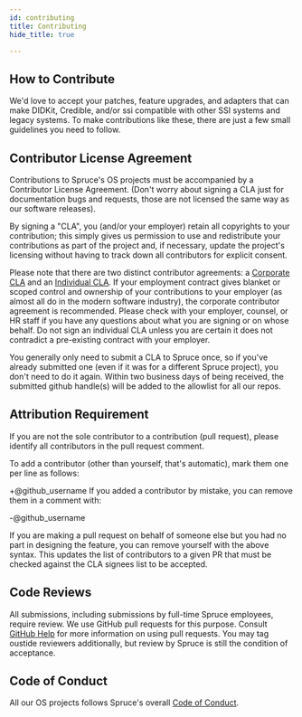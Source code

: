 ```yaml
---
id: contributing
title: Contributing
hide_title: true

---
```


## How to Contribute

We'd love to accept your patches, feature upgrades, and adapters that can make
DIDKit, Credible, and/or ssi compatible with other SSI systems and legacy
systems. To make contributions like these, there are just a few small guidelines
you need to follow.

## Contributor License Agreement

Contributions to Spruce's OS projects must be accompanied by a Contributor
License Agreement. (Don't worry about signing a CLA just for documentation bugs and
requests, those are not licensed the same way as our software releases).

By signing a "CLA", you (and/or your employer) retain all copyrights to your
contribution; this simply gives us permission to use and redistribute your
contributions as part of the project and, if necessary, update the project's
licensing without having to track down all contributors for explicit consent. 

Please note that there are two distinct contributor agreements: a [Corporate
CLA][] and an [Individual CLA][]. If your employment contract gives blanket or
scoped control and ownership of your contributions to your employer (as almost
all do in the modern software industry), the corporate contributor agreement is
recommended. Please check with your employer, counsel, or HR staff if you
have any questions about what you are signing or on whose behalf. Do not sign an
individual CLA unless you are certain it does not contradict a pre-existing
contract with your employer.

You generally only need to submit a CLA to Spruce once, so if you've already
submitted one (even if it was for a different Spruce project), you don't need to
do it again. Within two business days of being received, the submitted github
handle(s) will be added to the allowlist for all our repos.

## Attribution Requirement

If you are not the sole contributor to a contribution (pull request), please
identify all contributors in the pull request comment.

To add a contributor (other than yourself, that's automatic), mark them one per
line as follows:

+@github_username
If you added a contributor by mistake, you can remove them in a comment with:

-@github_username

If you are making a pull request on behalf of someone else but you had no part
in designing the feature, you can remove yourself with the above syntax. This
updates the list of contributors to a given PR that must be checked against the
CLA signees list to be accepted.

## Code Reviews

All submissions, including submissions by full-time Spruce employees, require
review. We use GitHub pull requests for this purpose. Consult [GitHub
Help](https://help.github.com/articles/about-pull-requests/) for more
information on using pull requests. You may tag oustide reviewers additionally,
but review by Spruce is still the condition of acceptance.

## Code of Conduct

All our OS projects follows Spruce's overall [Code of Conduct][].

[Corporate CLA]: /assets/spruce-corporate-cla.pdf
[Individual CLA]: /assets/spruce-individual-cla.pdf
[Code of Conduct]: https://spruceid.dev/docs/code-of-conduct
